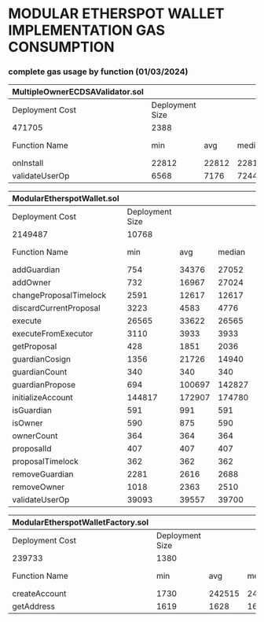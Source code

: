 # MODULAR ETHERSPOT WALLET IMPLEMENTATION GAS CONSUMPTION

<!-- ### aa-benchmark results - OLD

|                   | Creation | Native transfer | ERC20 transfer | Total  |
| ----------------- | -------- | --------------- | -------------- | ------ |
| ERC7579 reference | 289438   | 103811          | 93213          | 486462 |
| Etherspot ERC7579 | 319604   | 105012          | 94402          | 519018 | -->

### complete gas usage by function (01/03/2024)

| MultipleOwnerECDSAValidator.sol |        |       |        |       |         |
|-------------------|-----------------|-------|--------|-------|---------|
| Deployment Cost   | Deployment Size |       |        |       |         |
| 471705            | 2388            |       |        |       |         |
| Function Name     | min             | avg   | median | max   | # calls |
| onInstall         | 22812           | 22812 | 22812  | 22812 | 48      |
| validateUserOp    | 6568            | 7176  | 7244   | 7515  | 6       |

| ModularEtherspotWallet.sol |                 |        |        |        |         |
|----------------------------|-----------------|--------|--------|--------|---------|
| Deployment Cost            | Deployment Size |        |        |        |         |
| 2149487                    | 10768           |        |        |        |         |
| Function Name              | min             | avg    | median | max    | # calls |
| addGuardian                | 754             | 34376  | 27052  | 48952  | 67      |
| addOwner                   | 732             | 16967  | 27024  | 27024  | 10      |
| changeProposalTimelock     | 2591            | 12617  | 12617  | 22644  | 2       |
| discardCurrentProposal     | 3223            | 4583   | 4776   | 5615   | 5       |
| execute                    | 26565           | 33622  | 26565  | 61853  | 5       |
| executeFromExecutor        | 3110            | 3933   | 3933   | 4756   | 2       |
| getProposal                | 428             | 1851   | 2036   | 2539   | 6       |
| guardianCosign             | 1356            | 21726  | 14940  | 45916  | 8       |
| guardianCount              | 340             | 340    | 340    | 340    | 2       |
| guardianPropose            | 694             | 100697 | 142827 | 142827 | 20      |
| initializeAccount          | 144817          | 172907 | 174780 | 174780 | 52      |
| isGuardian                 | 591             | 991    | 591    | 2591   | 5       |
| isOwner                    | 590             | 875    | 590    | 2590   | 14      |
| ownerCount                 | 364             | 364    | 364    | 364    | 2       |
| proposalId                 | 407             | 407    | 407    | 407    | 1       |
| proposalTimelock           | 362             | 362    | 362    | 362    | 1       |
| removeGuardian             | 2281            | 2616   | 2688   | 2916   | 5       |
| removeOwner                | 1018            | 2363   | 2510   | 2895   | 6       |
| validateUserOp             | 39093           | 39557  | 39700  | 39710  | 6       |

| ModularEtherspotWalletFactory.sol |     |        |        |        |         |
|-----------------------|-----------------|--------|--------|--------|---------|
| Deployment Cost       | Deployment Size |        |        |        |         |
| 239733                | 1380            |        |        |        |         |
| Function Name         | min             | avg    | median | max    | # calls |
| createAccount         | 1730            | 242515 | 249133 | 249133 | 54      |
| getAddress            | 1619            | 1628   | 1631   | 1631   | 5       |